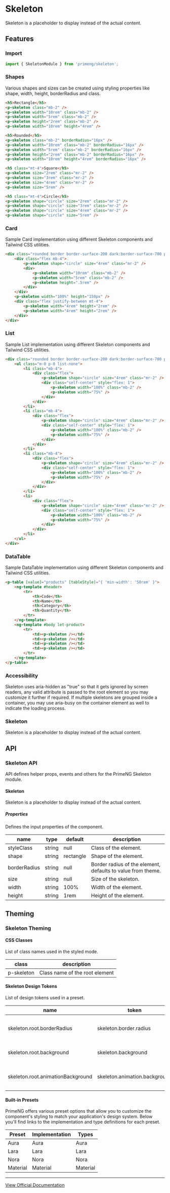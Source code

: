 # Skeleton

Skeleton is a placeholder to display instead of the actual content.

## Features

### Import

```typescript
import { SkeletonModule } from 'primeng/skeleton';
```

### Shapes

Various shapes and sizes can be created using styling properties like shape, width, height, borderRadius and class.

```html
<h5>Rectangle</h5>
<p-skeleton class="mb-2" />
<p-skeleton width="10rem" class="mb-2" />
<p-skeleton width="5rem" class="mb-2" />
<p-skeleton height="2rem" class="mb-2" />
<p-skeleton width="10rem" height="4rem" />

<h5>Rounded</h5>
<p-skeleton class="mb-2" borderRadius="16px" />
<p-skeleton width="10rem" class="mb-2" borderRadius="16px" />
<p-skeleton width="5rem" class="mb-2" borderRadius="16px" />
<p-skeleton height="2rem" class="mb-2" borderRadius="16px" />
<p-skeleton width="10rem" height="4rem" borderRadius="16px" />

<h5 class="mt-4">Square</h5>
<p-skeleton size="2rem" class="mr-2" />
<p-skeleton size="3rem" class="mr-2" />
<p-skeleton size="4rem" class="mr-2" />
<p-skeleton size="5rem" />

<h5 class="mt-4">Circle</h5>
<p-skeleton shape="circle" size="2rem" class="mr-2" />
<p-skeleton shape="circle" size="3rem" class="mr-2" />
<p-skeleton shape="circle" size="4rem" class="mr-2" />
<p-skeleton shape="circle" size="5rem" />
```

### Card

Sample Card implementation using different Skeleton components and Tailwind CSS utilities.

```html
<div class="rounded border border-surface-200 dark:border-surface-700 p-6 bg-surface-0 dark:bg-surface-900">
    <div class="flex mb-4">
        <p-skeleton shape="circle" size="4rem" class="mr-2" />
        <div>
            <p-skeleton width="10rem" class="mb-2" />
            <p-skeleton width="5rem" class="mb-2" />
            <p-skeleton height=".5rem" />
        </div>
    </div>
    <p-skeleton width="100%" height="150px" />
    <div class="flex justify-between mt-4">
        <p-skeleton width="4rem" height="2rem" />
        <p-skeleton width="4rem" height="2rem" />
    </div>
</div>
```

### List

Sample List implementation using different Skeleton components and Tailwind CSS utilities.

```html
<div class="rounded border border-surface-200 dark:border-surface-700 p-6 bg-surface-0 dark:bg-surface-900">
    <ul class="m-0 p-0 list-none">
        <li class="mb-4">
            <div class="flex">
                <p-skeleton shape="circle" size="4rem" class="mr-2" />
                <div class="self-center" style="flex: 1">
                    <p-skeleton width="100%" class="mb-2" />
                    <p-skeleton width="75%" />
                </div>
            </div>
        </li>
        <li class="mb-4">
            <div class="flex">
                <p-skeleton shape="circle" size="4rem" class="mr-2" />
                <div class="self-center" style="flex: 1">
                    <p-skeleton width="100%" class="mb-2" />
                    <p-skeleton width="75%" />
                </div>
            </div>
        </li>
        <li class="mb-4">
            <div class="flex">
                <p-skeleton shape="circle" size="4rem" class="mr-2" />
                <div class="self-center" style="flex: 1">
                    <p-skeleton width="100%" class="mb-2" />
                    <p-skeleton width="75%" />
                </div>
            </div>
        </li>
        <li>
            <div class="flex">
                <p-skeleton shape="circle" size="4rem" class="mr-2" />
                <div class="self-center" style="flex: 1">
                    <p-skeleton width="100%" class="mb-2" />
                    <p-skeleton width="75%" />
                </div>
            </div>
        </li>
    </ul>
</div>
```

### DataTable

Sample DataTable implementation using different Skeleton components and Tailwind CSS utilities.

```html
<p-table [value]="products" [tableStyle]="{ 'min-width': '50rem' }">
    <ng-template #header>
        <tr>
            <th>Code</th>
            <th>Name</th>
            <th>Category</th>
            <th>Quantity</th>
        </tr>
    </ng-template>
    <ng-template #body let-product>
        <tr>
            <td><p-skeleton /></td>
            <td><p-skeleton /></td>
            <td><p-skeleton /></td>
            <td><p-skeleton /></td>
        </tr>
    </ng-template>
</p-table>
```

### Accessibility

Skeleton uses aria-hidden as "true" so that it gets ignored by screen readers, any valid attribute is passed to the root element so you may customize it further if required. If multiple skeletons are grouped inside a container, you may use aria-busy on the container element as well to indicate the loading process.

### Skeleton

Skeleton is a placeholder to display instead of the actual content.

## API

### Skeleton API

API defines helper props, events and others for the PrimeNG Skeleton module.

#### Skeleton

Skeleton is a placeholder to display instead of the actual content.

##### Properties

Defines the input properties of the component.

| name | type | default | description |
| --- | --- | --- | --- |
| styleClass | string | null | Class of the element. |
| shape | string | rectangle | Shape of the element. |
| borderRadius | string | null | Border radius of the element, defaults to value from theme. |
| size | string | null | Size of the skeleton. |
| width | string | 100% | Width of the element. |
| height | string | 1rem | Height of the element. |

## Theming

### Skeleton Theming

#### CSS Classes

List of class names used in the styled mode.

| class | description |
| --- | --- |
| p-skeleton | Class name of the root element |

#### Skeleton Design Tokens

List of design tokens used in a preset.

| name | token | variable | description |
| --- | --- | --- | --- |
| skeleton.root.borderRadius | skeleton.border.radius | --p-skeleton-border-radius | Border radius of root |
| skeleton.root.background | skeleton.background | --p-skeleton-background | Background of root |
| skeleton.root.animationBackground | skeleton.animation.background | --p-skeleton-animation-background | Animation background of root |

#### Built-in Presets

PrimeNG offers various preset options that allow you to customize the component's styling to match your application's design system. Below you'll find links to the implementation and type definitions for each preset.

| Preset | Implementation | Types |
| --- | --- | --- |
| Aura | Aura | Aura |
| Lara | Lara | Lara |
| Nora | Nora | Nora |
| Material | Material | Material |

---

[View Official Documentation](https://primeng.org/skeleton)

